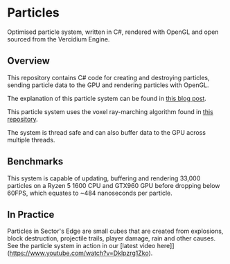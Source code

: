 # Particles
Optimised particle system, written in C#, rendered with OpenGL and open sourced from the Vercidium Engine.

## Overview

This repository contains C# code for creating and destroying particles, sending particle data to the GPU and rendering particles with OpenGL.

The explanation of this particle system can be found in  [this blog post](https://vercidium.com/blog/optimised-particles/).

This particle system uses the voxel ray-marching algorithm found in [this repository](https://github.com/Vercidium/voxel-ray-marching).

The system is thread safe and can also buffer data to the GPU across multiple threads.

## Benchmarks
This system is capable of updating, buffering and rendering 33,000 particles on a Ryzen 5 1600 CPU and GTX960 GPU before dropping below 60FPS, which equates to ~484 nanoseconds per particle.

## In Practice
Particles in Sector's Edge are small cubes that are created from explosions, block destruction, projectile trails, player damage, rain and other causes. See the particle system in action in our [latest video here]](https://www.youtube.com/watch?v=Dklpzrg1Zko).